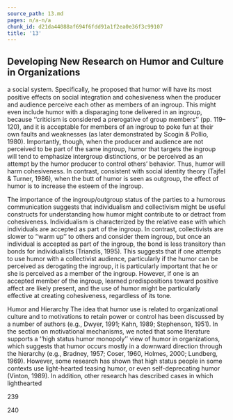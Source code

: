 ```yaml
---
source_path: 13.md
pages: n/a-n/a
chunk_id: d21da44088af694f6fdd91a1f2ea0e36f3c99107
title: '13'
---
```

## Developing New Research on Humor and Culture in Organizations

a social system. Speciﬁcally, he proposed that humor will have its most positive effects on social integration and cohesiveness when the producer and audience perceive each other as members of an ingroup. This might even include humor with a disparaging tone delivered in an ingroup, because ‘‘criticism is considered a prerogative of group members’’ (pp. 119–120), and it is acceptable for members of an ingroup to poke fun at their own faults and weaknesses (as later demonstrated by Scogin & Pollio, 1980). Importantly, though, when the producer and audience are not perceived to be part of the same ingroup, humor that targets the ingroup will tend to emphasize intergroup distinctions, or be perceived as an attempt by the humor producer to control others’ behavior. Thus, humor will harm cohesiveness. In contrast, consistent with social identity theory (Tajfel & Turner, 1986), when the butt of humor is seen as outgroup, the effect of humor is to increase the esteem of the ingroup.

The importance of the ingroup/outgroup status of the parties to a humorous communication suggests that individualism and collectivism might be useful constructs for understanding how humor might contribute to or detract from cohesiveness. Individualism is characterized by the relative ease with which individuals are accepted as part of the ingroup. In contrast, collectivists are slower to ‘‘warm up’’ to others and consider them ingroup, but once an individual is accepted as part of the ingroup, the bond is less transitory than bonds for individualists (Triandis, 1995). This suggests that if one attempts to use humor with a collectivist audience, particularly if the humor can be perceived as derogating the ingroup, it is particularly important that he or she is perceived as a member of the ingroup. However, if one is an accepted member of the ingroup, learned predispositions toward positive affect are likely present, and the use of humor might be particularly effective at creating cohesiveness, regardless of its tone.

Humor and Hierarchy The idea that humor use is related to organizational culture and to motivations to retain power or control has been discussed by a number of authors (e.g., Dwyer, 1991; Kahn, 1989; Stephenson, 1951). In the section on motivational mechanisms, we noted that some literature supports a ‘‘high status humor monopoly’’ view of humor in organizations, which suggests that humor occurs mostly in a downward direction through the hierarchy (e.g., Bradney, 1957; Coser, 1960, Holmes, 2000; Lundberg, 1969). However, some research has shown that high status people in some contexts use light-hearted teasing humor, or even self-deprecating humor (Vinton, 1989). In addition, other research has described cases in which lighthearted

239

240
